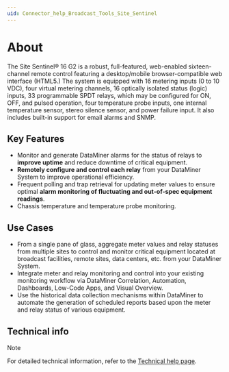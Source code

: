 ```yaml
---
uid: Connector_help_Broadcast_Tools_Site_Sentinel
---
```


# About

The Site Sentinel® 16 G2 is a robust, full-featured, web-enabled sixteen-channel remote control featuring a desktop/mobile browser-compatible web interface (HTML5.) The system is equipped with 16 metering inputs (0 to 10 VDC), four virtual metering channels, 16 optically isolated status (logic) inputs, 33 programmable SPDT relays, which may be configured for ON, OFF, and pulsed operation, four temperature probe inputs, one internal temperature sensor, stereo silence sensor, and power failure input. It also includes built-in support for email alarms and SNMP.

## Key Features

- Monitor and generate DataMiner alarms for the status of relays to **improve uptime** and reduce downtime of critical equipment.
- **Remotely configure and control each relay** from your DataMiner System to improve operational efficiency.
- Frequent polling and trap retrieval for updating meter values to ensure optimal **alarm monitoring of fluctuating and out-of-spec equipment readings**.
- Chassis temperature and temperature probe monitoring.

## Use Cases

- From a single pane of glass, aggregate meter values and relay statuses from multiple sites to control and monitor critical equipment located at broadcast facilities, remote sites, data centers, etc. from your DataMiner System.
- Integrate meter and relay monitoring and control into your existing monitoring workflow via DataMiner Correlation, Automation, Dashboards, Low-Code Apps, and Visual Overview.
- Use the historical data collection mechanisms within DataMiner to automate the generation of scheduled reports based upon the meter and relay status of various equipment.

## Technical info

> [!NOTE]
> For detailed technical information, refer to the [Technical help page](xref:Connector_help_Site_Sentinel_Technical).
